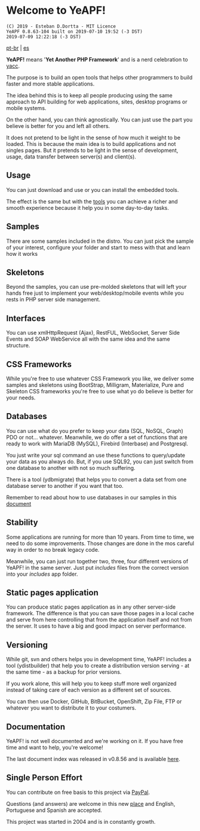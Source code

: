 # **Welcome to YeAPF!**

    (C) 2019 - Esteban D.Dortta - MIT Licence
    YeAPF 0.8.63-104 built on 2019-07-10 19:52 (-3 DST)
    2019-07-09 12:22:18 (-3 DST)

[pt-br](readme-pt-br.md) | [es](readme-es.md) 

**YeAPF!** means '**Yet Another PHP Framework**' and is a nerd celebration to [yacc](https://whatis.techtarget.com/definition/yacc-yet-another-compiler-compiler).

The purpose is to build an open tools that  helps other programmers to build faster and more stable applications.

The idea behind this is to keep all people producing using the same approach to API building for web applications, sites, desktop programs or mobile systems.

On the other hand, you can think agnostically. You can just use the part you believe is better for you and left all others.

It does not pretend to be light in the sense of how much it weight to be loaded. This is because the main idea is to build applications and not singles pages. But it pretends to be light in the sense of development, usage, data transfer between server(s) and client(s).

## Usage
You can just download and use or you can install the embedded tools.

The effect is the same but with the [tools](http://www.yeapf.com/wp/?p=455) you can achieve a richer and smooth experience because it help you in some day-to-day tasks.

## Samples
There are some samples included in the distro. You can just pick the sample of your interest, configure your folder and start to mess with that and learn how it works

## Skeletons
Beyond the samples, you can use pre-molded skeletons that will left your hands free just to implement your web/desktop/mobile events while you rests in PHP server side management.

## Interfaces
You can use xmlHttpRequest (Ajax), RestFUL, WebSocket, Server Side Events and SOAP WebService all with the same idea and the same structure. 

## CSS Frameworks
While you're free to use whatever CSS Framework you like, we deliver some samples and skeletons using BootStrap, Milligram, Materialize, Pure and Skeleton CSS frameworks you're free to use what yo do believe is better for your needs.

## Databases
You can use what do you prefer to keep your data (SQL, NoSQL, Graph) PDO or not... whatever. Meanwhile, we do offer a set of functions that are ready to work with MariaDB (MySQL), Firebird (Interbase) and Postgresql.

You just write your sql command an use these functions to query/update your data as you always do. But, if you use SQL92, you can just switch from one database to another with not so much suffering.

There is a tool (ydbmigrate) that helps you to convert a data set from one database server to another if you want that too.

Remember to read about how to use databases in our samples in this [document](readme-database-samples-en.md)

## Stability
Some applications are running for more than 10 years. From time to time, we need to do some improvements. Those changes are done in the mos careful way in order to no break legacy code. 

Meanwhile, you can just run together two, three, four different versions of YeAPF! in the same server. Just put *includes* files from the correct version into your *includes* app folder.

## Static pages application
You can produce static pages application as in any other server-side framework. The difference is that you can save those pages in a local cache and serve from here controlling that from the application itself and not from the server. It uses to have a big and good impact on server performance.

## Versioning
While git, svn and others helps you in development time, YeAPF! includes a tool (ydistbuilder) that help you to create a distribution version serving - at the same time - as a backup for prior versions. 

If you work alone, this will help you to keep stuff more well organized instead of taking care of each version as a different set of sources.

You can then use Docker, GitHub, BitBucket, OpenShift, Zip File, FTP or whatever you want to distribute it to your costumers.

## Documentation
YeAPF! is not well documented and we're working on it.
If you have free time and want to help, you're welcome!

The last document index was released in v0.8.56 and is available [here](http://yeapf.com/doc/0.8.56/index.html).

## Single Person Effort
You can contribute on free basis to this project via [PayPal](http://www.yeapf.com/paypal-en.html).

Questions (and answers) are welcome in this new [place](http://answers.yeapf.com/) and English, Portuguese and Spanish are accepted.

This project was started in 2004 and is in constantly growth. 
